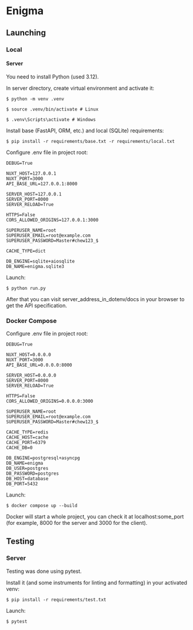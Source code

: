 # Enigma

## Launching

### Local

#### Server
You need to install Python (used 3.12).

In server directory, create virtual environment and activate it:
```
$ python -m venv .venv

$ source .venv/bin/activate # Linux

$ .venv\Scripts\activate # Windows
```

Install base (FastAPI, ORM, etc.) and local (SQLite) requirements:
```
$ pip install -r requirements/base.txt -r requirements/local.txt
```

Configure .env file in project root:
```
DEBUG=True

NUXT_HOST=127.0.0.1
NUXT_PORT=3000
API_BASE_URL=127.0.0.1:8000

SERVER_HOST=127.0.0.1
SERVER_PORT=8000
SERVER_RELOAD=True

HTTPS=False
CORS_ALLOWED_ORIGINS=127.0.0.1:3000

SUPERUSER_NAME=root
SUPERUSER_EMAIL=root@example.com
SUPERUSER_PASSWORD=Master#chew123_$

CACHE_TYPE=dict

DB_ENGINE=sqlite+aiosqlite
DB_NAME=enigma.sqlite3
```

Launch:
```
$ python run.py
```
After that you can visit server_address_in_dotenv/docs in your browser to get the API specification.

### Docker Compose

Configure .env file in project root:
```
DEBUG=True

NUXT_HOST=0.0.0.0
NUXT_PORT=3000
API_BASE_URL=0.0.0.0:8000

SERVER_HOST=0.0.0.0
SERVER_PORT=8000
SERVER_RELOAD=True

HTTPS=False
CORS_ALLOWED_ORIGINS=0.0.0.0:3000

SUPERUSER_NAME=root
SUPERUSER_EMAIL=root@example.com
SUPERUSER_PASSWORD=Master#chew123_$

CACHE_TYPE=redis
CACHE_HOST=cache
CACHE_PORT=6379
CACHE_DB=0

DB_ENGINE=postgresql+asyncpg
DB_NAME=enigma
DB_USER=postgres
DB_PASSWORD=postgres
DB_HOST=database
DB_PORT=5432
```

Launch:
```
$ docker compose up --build
```
Docker will start a whole project, you can check it at localhost:some_port (for example, 8000 for the server and 3000 for the client).

## Testing

### Server

Testing was done using pytest.

Install it (and some instruments for linting and formatting) in your activated venv:
```
$ pip install -r requirements/test.txt
```

Launch:
```
$ pytest
```